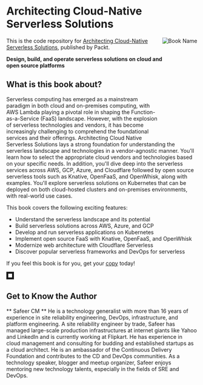 # Architecting Cloud-Native Serverless Solutions

<a href="https://www.packtpub.com/product/architecting-cloud-native-serverless-solutions/9781803230085"><img src="https://m.media-amazon.com/images/I/51p95OQnhOL.jpg" alt="Book Name" height="256px" align="right"></a>

This is the code repository for [Architecting Cloud-Native Serverless Solutions](https://www.packtpub.com/product/architecting-cloud-native-serverless-solutions/9781803230085), published by Packt.

**Design, build, and operate serverless solutions on cloud and open source platforms**

## What is this book about?
Serverless computing has emerged as a mainstream paradigm in both cloud and on-premises computing, with AWS Lambda playing a pivotal role in shaping the Function-as-a-Service (FaaS) landscape. However, with the explosion of serverless technologies and vendors, it has become increasingly challenging to comprehend the foundational services and their offerings.
Architecting Cloud Native Serverless Solutions lays a strong foundation for understanding the serverless landscape and technologies in a vendor-agnostic manner. You'll learn how to select the appropriate cloud vendors and technologies based on your specific needs. In addition, you'll dive deep into the serverless services across AWS, GCP, Azure, and Cloudflare followed by open source serverless tools such as Knative, OpenFaaS, and OpenWhisk, along with examples. You'll explore serverless solutions on Kubernetes that can be deployed on both cloud-hosted clusters and on-premises environments, with real-world use cases.

This book covers the following exciting features: 
* Understand the serverless landscape and its potential
* Build serverless solutions across AWS, Azure, and GCP
* Develop and run serverless applications on Kubernetes
* Implement open source FaaS with Knative, OpenFaaS, and OpenWhisk
* Modernize web architecture with Cloudflare Serverless
* Discover popular serverless frameworks and DevOps for serverless

If you feel this book is for you, get your [copy](https://www.amazon.com/Architecting-Cloud-Native-Serverless-Solutions-ebook/dp/B0BYNX4447) today!

<a href="https://www.packtpub.com/?utm_source=github&utm_medium=banner&utm_campaign=GitHubBanner"><img src="https://raw.githubusercontent.com/PacktPublishing/GitHub/master/GitHub.png" alt="https://www.packtpub.com/" border="5" /></a>

## Get to Know the Author
** Safeer CM **
    He is a technology generalist with more than 16 years of experience in site reliability engineering, DevOps, infrastructure, and platform engineering. A site reliability engineer by trade, Safeer has managed large-scale production infrastructures at internet giants like Yahoo and LinkedIn and is currently working at Flipkart. He has experience in cloud management and consulting for budding and established startups as a cloud architect. He is an ambassador of the Continuous Delivery Foundation and contributes to the CD and DevOps communities. As a technology speaker, blogger and meetup organizer, Safeer enjoys mentoring new technology talents, especially in the fields of SRE and DevOps.
